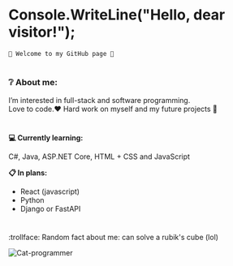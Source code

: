 # Console.WriteLine("Hello, dear visitor!"); 

`
👐 Welcome to my GitHub page 👐
`


#
### **❔ About me:**
I’m interested in full-stack and software programming. <br />
Love to code.❤️ Hard work on myself and my future projects 📑 
#

**💻 Сurrently learning:** 

C#, Java, ASP.NET Core, HTML + CSS and JavaScript

**📋 In plans:**
- React (javascript) 
- Python
- Django or FastAPI

#
:trollface: Random fact about me: can solve a rubik's cube (lol)


![Cat-programmer](https://github.com/NasTiaFox30/NasTiaFox30/assets/162994722/c7be4c43-b18c-4a26-a505-beb4304c56eb) 


<!---
NasTiaFox30/NasTiaFox30 is a ✨ special ✨ repository because its `README.md` (this file) appears on your GitHub profile.
You can click the Preview link to take a look at your changes.
--->

